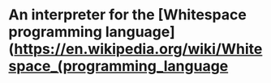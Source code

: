 # An interpreter for the [Whitespace programming language] (https://en.wikipedia.org/wiki/Whitespace_(programming_language
